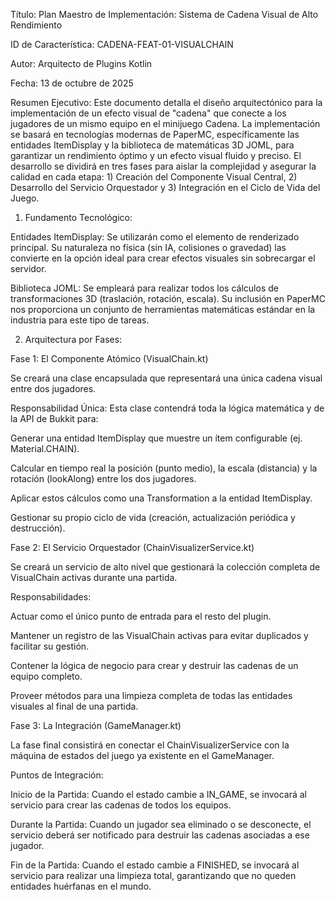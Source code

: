 Título: Plan Maestro de Implementación: Sistema de Cadena Visual de Alto Rendimiento

ID de Característica: CADENA-FEAT-01-VISUALCHAIN

Autor: Arquitecto de Plugins Kotlin

Fecha: 13 de octubre de 2025

Resumen Ejecutivo:
Este documento detalla el diseño arquitectónico para la implementación de un efecto visual de "cadena" que conecte a los jugadores de un mismo equipo en el minijuego Cadena. La implementación se basará en tecnologías modernas de PaperMC, específicamente las entidades ItemDisplay y la biblioteca de matemáticas 3D JOML, para garantizar un rendimiento óptimo y un efecto visual fluido y preciso. El desarrollo se dividirá en tres fases para aislar la complejidad y asegurar la calidad en cada etapa: 1) Creación del Componente Visual Central, 2) Desarrollo del Servicio Orquestador y 3) Integración en el Ciclo de Vida del Juego.

1. Fundamento Tecnológico:

Entidades ItemDisplay: Se utilizarán como el elemento de renderizado principal. Su naturaleza no física (sin IA, colisiones o gravedad) las convierte en la opción ideal para crear efectos visuales sin sobrecargar el servidor.

Biblioteca JOML: Se empleará para realizar todos los cálculos de transformaciones 3D (traslación, rotación, escala). Su inclusión en PaperMC nos proporciona un conjunto de herramientas matemáticas estándar en la industria para este tipo de tareas.

2. Arquitectura por Fases:

Fase 1: El Componente Atómico (VisualChain.kt)

Se creará una clase encapsulada que representará una única cadena visual entre dos jugadores.

Responsabilidad Única: Esta clase contendrá toda la lógica matemática y de la API de Bukkit para:

Generar una entidad ItemDisplay que muestre un ítem configurable (ej. Material.CHAIN).

Calcular en tiempo real la posición (punto medio), la escala (distancia) y la rotación (lookAlong) entre los dos jugadores.

Aplicar estos cálculos como una Transformation a la entidad ItemDisplay.

Gestionar su propio ciclo de vida (creación, actualización periódica y destrucción).

Fase 2: El Servicio Orquestador (ChainVisualizerService.kt)

Se creará un servicio de alto nivel que gestionará la colección completa de VisualChain activas durante una partida.

Responsabilidades:

Actuar como el único punto de entrada para el resto del plugin.

Mantener un registro de las VisualChain activas para evitar duplicados y facilitar su gestión.

Contener la lógica de negocio para crear y destruir las cadenas de un equipo completo.

Proveer métodos para una limpieza completa de todas las entidades visuales al final de una partida.

Fase 3: La Integración (GameManager.kt)

La fase final consistirá en conectar el ChainVisualizerService con la máquina de estados del juego ya existente en el GameManager.

Puntos de Integración:

Inicio de la Partida: Cuando el estado cambie a IN_GAME, se invocará al servicio para crear las cadenas de todos los equipos.

Durante la Partida: Cuando un jugador sea eliminado o se desconecte, el servicio deberá ser notificado para destruir las cadenas asociadas a ese jugador.

Fin de la Partida: Cuando el estado cambie a FINISHED, se invocará al servicio para realizar una limpieza total, garantizando que no queden entidades huérfanas en el mundo.